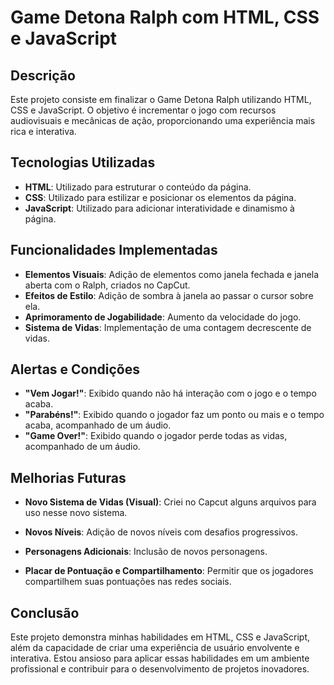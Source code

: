 # Game Detona Ralph com HTML, CSS e JavaScript 

## Descrição
Este projeto consiste em finalizar o Game Detona Ralph utilizando HTML, CSS e JavaScript. O objetivo é incrementar o jogo com recursos audiovisuais e mecânicas de ação, proporcionando uma experiência mais rica e interativa.

## Tecnologias Utilizadas
- **HTML**: Utilizado para estruturar o conteúdo da página.
- **CSS**: Utilizado para estilizar e posicionar os elementos da página.
- **JavaScript**: Utilizado para adicionar interatividade e dinamismo à página.

## Funcionalidades Implementadas
- **Elementos Visuais**: Adição de elementos como janela fechada e janela aberta com o Ralph, criados no CapCut.
- **Efeitos de Estilo**: Adição de sombra à janela ao passar o cursor sobre ela.
- **Aprimoramento de Jogabilidade**: Aumento da velocidade do jogo.
- **Sistema de Vidas**: Implementação de uma contagem decrescente de vidas.

## Alertas e Condições
- **"Vem Jogar!"**: Exibido quando não há interação com o jogo e o tempo acaba.
- **"Parabéns!"**: Exibido quando o jogador faz um ponto ou mais e o tempo acaba, acompanhado de um áudio.
- **"Game Over!"**: Exibido quando o jogador perde todas as vidas, acompanhado de um áudio.

## Melhorias Futuras
- **Novo Sistema de Vidas (Visual)**: Criei no Capcut alguns arquivos para uso nesse novo sistema.

- **Novos Níveis**: Adição de novos níveis com desafios progressivos.
- **Personagens Adicionais**: Inclusão de novos personagens.
- **Placar de Pontuação e Compartilhamento**: Permitir que os jogadores compartilhem suas pontuações nas redes sociais.

## Conclusão
Este projeto demonstra minhas habilidades em HTML, CSS e JavaScript, além da capacidade de criar uma experiência de usuário envolvente e interativa. Estou ansioso para aplicar essas habilidades em um ambiente profissional e contribuir para o desenvolvimento de projetos inovadores.